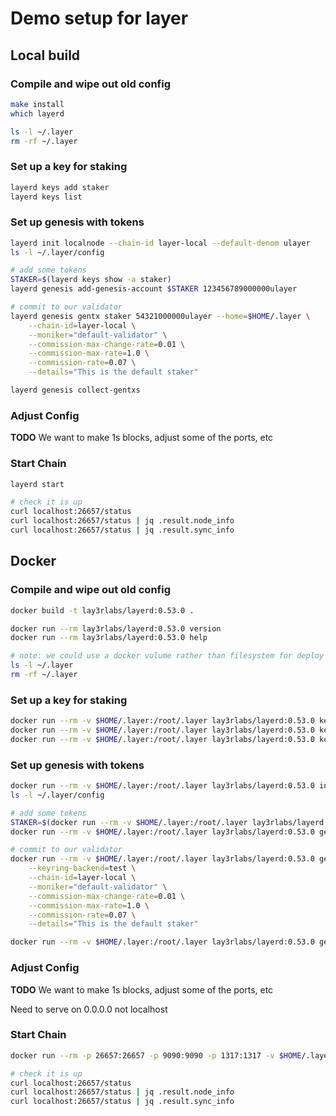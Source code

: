 # Demo setup for layer

## Local build

### Compile and wipe out old config

```bash
make install
which layerd

ls -l ~/.layer
rm -rf ~/.layer
```

### Set up a key for staking

```bash
layerd keys add staker
layerd keys list
```

### Set up genesis with tokens

```bash
layerd init localnode --chain-id layer-local --default-denom ulayer
ls -l ~/.layer/config

# add some tokens
STAKER=$(layerd keys show -a staker)
layerd genesis add-genesis-account $STAKER 123456789000000ulayer

# commit to our validator
layerd genesis gentx staker 54321000000ulayer --home=$HOME/.layer \
    --chain-id=layer-local \
    --moniker="default-validator" \
    --commission-max-change-rate=0.01 \
    --commission-max-rate=1.0 \
    --commission-rate=0.07 \
    --details="This is the default staker"

layerd genesis collect-gentxs
```

### Adjust Config

**TODO** We want to make 1s blocks, adjust some of the ports, etc

### Start Chain

```bash
layerd start

# check it is up
curl localhost:26657/status
curl localhost:26657/status | jq .result.node_info
curl localhost:26657/status | jq .result.sync_info
```

## Docker

### Compile and wipe out old config

```bash
docker build -t lay3rlabs/layerd:0.53.0 .

docker run --rm lay3rlabs/layerd:0.53.0 version
docker run --rm lay3rlabs/layerd:0.53.0 help

# note: we could use a docker volume rather than filesystem for deploy
ls -l ~/.layer
rm -rf ~/.layer
```

### Set up a key for staking

```bash
docker run --rm -v $HOME/.layer:/root/.layer lay3rlabs/layerd:0.53.0 keys --keyring-backend=test list
docker run --rm -v $HOME/.layer:/root/.layer lay3rlabs/layerd:0.53.0 keys --keyring-backend=test add staker
docker run --rm -v $HOME/.layer:/root/.layer lay3rlabs/layerd:0.53.0 keys --keyring-backend=test list
```

### Set up genesis with tokens

```bash
docker run --rm -v $HOME/.layer:/root/.layer lay3rlabs/layerd:0.53.0 init localnode --chain-id layer-local --default-denom ulayer
ls -l ~/.layer/config

# add some tokens
STAKER=$(docker run --rm -v $HOME/.layer:/root/.layer lay3rlabs/layerd:0.53.0 keys --keyring-backend=test show -a staker)
docker run --rm -v $HOME/.layer:/root/.layer lay3rlabs/layerd:0.53.0 genesis add-genesis-account $STAKER 123456789000000ulayer

# commit to our validator
docker run --rm -v $HOME/.layer:/root/.layer lay3rlabs/layerd:0.53.0 genesis gentx staker 54321000000ulayer --home=/root/.layer \
    --keyring-backend=test \
    --chain-id=layer-local \
    --moniker="default-validator" \
    --commission-max-change-rate=0.01 \
    --commission-max-rate=1.0 \
    --commission-rate=0.07 \
    --details="This is the default staker"

docker run --rm -v $HOME/.layer:/root/.layer lay3rlabs/layerd:0.53.0 genesis collect-gentxs
```

### Adjust Config

**TODO** We want to make 1s blocks, adjust some of the ports, etc

Need to serve on 0.0.0.0 not localhost

### Start Chain

```bash
docker run --rm -p 26657:26657 -p 9090:9090 -p 1317:1317 -v $HOME/.layer:/root/.layer lay3rlabs/layerd:0.53.0 start --rpc.laddr tcp://0.0.0.0:26657

# check it is up
curl localhost:26657/status
curl localhost:26657/status | jq .result.node_info
curl localhost:26657/status | jq .result.sync_info
```
